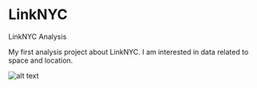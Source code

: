 # LinkNYC
LinkNYC Analysis

My first analysis project about LinkNYC.
I am interested in data related to space and location.


![alt text](https://github.com/wonkim0512/LinkNYC/images/LinkNYC_kiosks.jpg)
